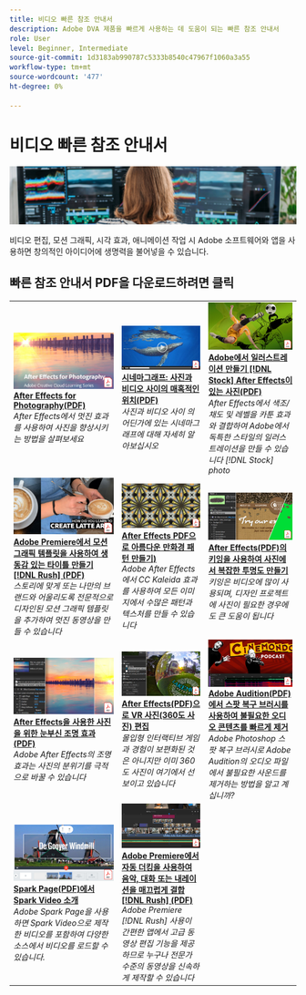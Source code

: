 ```yaml
---
title: 비디오 빠른 참조 안내서
description: Adobe DVA 제품을 빠르게 사용하는 데 도움이 되는 빠른 참조 안내서
role: User
level: Beginner, Intermediate
source-git-commit: 1d3183ab990787c5333b8540c47967f1060a3a55
workflow-type: tm+mt
source-wordcount: '477'
ht-degree: 0%

---
```


# 비디오 빠른 참조 안내서

![Creative Cloud 메인 이미지](../assets/CCEbanner-DVA.png)

비디오 편집, 모션 그래픽, 시각 효과, 애니메이션 작업 시 Adobe 소프트웨어와 앱을 사용하면 창의적인 아이디어에 생명력을 불어넣을 수 있습니다.

## 빠른 참조 안내서 PDF을 다운로드하려면 클릭

<table>
<tr>
 <td>
   <a href="assets/AfterEffectsforPhotography.pdf">
      <img alt="After Effects for Photography" src="assets/AfterEffectsforPhotography.jpg" />
   </a>
    <div>
   <a href="assets/AfterEffectsforPhotography.pdf"><strong>After Effects for Photography(PDF)</strong></a>
    </div>
    <em>After Effects에서 멋진 효과를 사용하여 사진을 향상시키는 방법을 살펴보세요</em>
    <br>
  </td>
  <td>
   <a href="assets/CinemagraphsTheMesmerizingPlaceBetweenaPhotoandaVideo.pdf">
      <img alt="시네마그래프: 사진과 동영상 사이의 매혹적인 위치" src="assets/CinemagraphsTheMesmerizingPlaceBetweenaPhotoandaVideo.jpg" />
   </a>
    <div>
   <a href="assets/CinemagraphsTheMesmerizingPlaceBetweenaPhotoandaVideo.pdf"><strong>시네마그래프: 사진과 비디오 사이의 매혹적인 위치(PDF)</strong></a>
    </div>
    <em>사진과 비디오 사이 의 어딘가에 있는 시네마그래프에 대해 자세히 알아보십시오</em>
    <br>
  </td>
  <td>
   <a href="assets/CreateanIllustrationfromanAdobeStockPhotowithAfterEffects.pdf">
      <img alt="Adobe에서 일러스트레이션 만들기 [!DNL Stock] After Effects을 사용한 사진" src="assets/CreateanIllustrationfromanAdobeStockPhotowithAfterEffects.jpg" />
   </a>
    <div>
   <a href="assets/CreateanIllustrationfromanAdobeStockPhotowithAfterEffects.pdf"><strong>Adobe에서 일러스트레이션 만들기 [!DNL Stock] After Effects이 있는 사진(PDF)</strong></a>
    </div>
    <em>After Effects에서 색조/채도 및 레벨을 카툰 효과와 결합하여 Adobe에서 독특한 스타일의 일러스트레이션을 만들 수 있습니다 [!DNL Stock] photo</em>
    <br>
  </td>
</tr>
<tr>
 <td>
   <a href="assets/CreateAnimatedTitlesUsingMotionGraphicsTemplatesinAdobePremiereRush.pdf">
      <img alt="Adobe Premiere에서 모션 그래픽 템플릿을 사용하여 생동감 있는 타이틀 만들기 [!DNL Rush]" src="assets/CreateAnimatedTitlesUsingMotionGraphicsTemplatesinAdobePremiereRush.jpg" />
   </a>
    <div>
   <a href="assets/CreateAnimatedTitlesUsingMotionGraphicsTemplatesinAdobePremiereRush.pdf"><strong>Adobe Premiere에서 모션 그래픽 템플릿을 사용하여 생동감 있는 타이틀 만들기 [!DNL Rush] (PDF)</strong></a>
    </div>
    <em>스토리에 맞게 또는 나만의 브랜드와 어울리도록 전문적으로 디자인된 모션 그래픽 템플릿을 추가하여 멋진 동영상을 만들 수 있습니다</em>
    <br>
  </td>
  <td>
   <a href="assets/CreateBeautifulKaleidoscopePatternswithAfterEffects.pdf">
      <img alt="After Effects을 사용하여 아름다운 만화경 패턴 만들기" src="assets/CreateBeautifulKaleidoscopePatternswithAfterEffects.jpg" />
   </a>
    <div>
   <a href="assets/CreateBeautifulKaleidoscopePatternswithAfterEffects.pdf"><strong>After Effects PDF으로 아름다운 만화경 패턴 만들기)</strong></a>
    </div>
    <em>Adobe After Effects에서 CC Kaleida 효과를 사용하여 모든 이미지에서 수많은 패턴과 텍스처를 만들 수 있습니다</em>
    <br>
  </td>
  <td>
   <a href="assets/CreateIntricateTransparencyinyourPhotographswithKeyinginAfterEffects.pdf">
      <img alt="After Effects에서 키잉을 사용하여 사진에서 복잡한 투명도 만들기" src="assets/CreateIntricateTransparencyinyourPhotographswithKeyinginAfterEffects.jpg" />
   </a>
    <div>
   <a href="assets/CreateIntricateTransparencyinyourPhotographswithKeyinginAfterEffects.pdf"><strong>After Effects(PDF)의 키잉을 사용하여 사진에서 복잡한 투명도 만들기</strong></a>
    </div>
    <em>키잉은 비디오에 많이 사용되며, 디자인 프로젝트에 사진이 필요한 경우에도 큰 도움이 됩니다</em>
    <br>
  </td>
</tr>
<tr>
 <td>
   <a href="assets/DazzlingLightEffectsforPhotographywithAfterEffects.pdf">
      <img alt="After Effects으로 사진을 위한 매력적인 빛 효과" src="assets/DazzlingLightEffectsforPhotographywithAfterEffects.jpg" />
   </a>
    <div>
   <a href="assets/DazzlingLightEffectsforPhotographywithAfterEffects.pdf"><strong>After Effects을 사용한 사진을 위한 눈부신 조명 효과(PDF)</strong></a>
    </div>
    <em>Adobe After Effects의 조명 효과는 사진의 분위기를 극적으로 바꿀 수 있습니다</em>
    <br>
  </td>
  <td>
   <a href="assets/EditingVRPhotography360photoswithAfterEffects.pdf">
      <img alt="After Effects으로 VR 사진 편집(360도 사진)" src="assets/EditingVRPhotography360photoswithAfterEffects.jpg" />
   </a>
    <div>
   <a href="assets/EditingVRPhotography360photoswithAfterEffects.pdf"><strong>After Effects(PDF)으로 VR 사진(360도 사진) 편집</strong></a>
    </div>
    <em>몰입형 인터랙티브 게임과 경험이 보편화된 것은 아니지만 이미 360도 사진이 여기에서 선보이고 있습니다</em>
    <br>
  </td>
  <td>
   <a href="assets/QuicklyRemoveUnwantedAudioContentwiththeSpotHealingBrushinAdobeAudition.pdf">
      <img alt="Adobe Audition에서 스팟 복구 브러시를 사용하여 불필요한 오디오 콘텐츠를 빠르게 제거" src="assets/QuicklyRemoveUnwantedAudioContentwiththeSpotHealingBrushinAdobeAudition.jpg" />
   </a>
    <div>
   <a href="assets/QuicklyRemoveUnwantedAudioContentwiththeSpotHealingBrushinAdobeAudition.pdf"><strong>Adobe Audition(PDF)에서 스팟 복구 브러시를 사용하여 불필요한 오디오 콘텐츠를 빠르게 제거</strong></a>
    </div>
    <em>Adobe Photoshop 스팟 복구 브러시로 Adobe Audition의 오디오 파일에서 불필요한 사운드를 제거하는 방법을 알고 계십니까?</em>
    <br>
  </td>
</tr>
<tr>
   <td>
   <a href="assets/ShowcaseyourSparkVideoinyourSparkPage.pdf">
      <img alt="Spark Page에서 Spark Video 소개" src="assets/ShowcaseyourSparkVideoinyourSparkPage.jpg" />
   </a>
    <div>
   <a href="assets/ShowcaseyourSparkVideoinyourSparkPage.pdf"><strong>Spark Page(PDF)에서 Spark Video 소개</strong></a>
    </div>
    <em>Adobe Spark Page을 사용하면 Spark Video으로 제작한 비디오를 포함하여 다양한 소스에서 비디오를 로드할 수 있습니다.</em>
    <br>
  </td>
  <td>
   <a href="assets/SmoothlyCombineMusicandDialogueorNarrationwithAutoduckinginAdobePremiereRush.pdf">
      <img alt="Adobe Premiere에서 자동 더킹을 사용하여 음악, 대화 또는 내레이션을 매끄럽게 결합 [!DNL Rush]" src="assets/SmoothlyCombineMusicandDialogueorNarrationwithAutoduckinginAdobePremiereRush.jpg" />
   </a>
    <div>
   <a href="assets/SmoothlyCombineMusicandDialogueorNarrationwithAutoduckinginAdobePremiereRush.pdf"><strong>Adobe Premiere에서 자동 더킹을 사용하여 음악, 대화 또는 내레이션을 매끄럽게 결합 [!DNL Rush] (PDF)</strong></a>
    </div>
    <em>Adobe Premiere [!DNL Rush] 사용이 간편한 앱에서 고급 동영상 편집 기능을 제공하므로 누구나 전문가 수준의 동영상을 신속하게 제작할 수 있습니다</em>
    <br>
  </td>
</tr>
</table>
